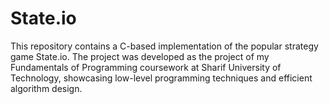 # State.io
This repository contains a C-based implementation of the popular strategy game State.io. The project was developed as the project of my Fundamentals of Programming coursework at Sharif University of Technology, showcasing low-level programming techniques and efficient algorithm design.
